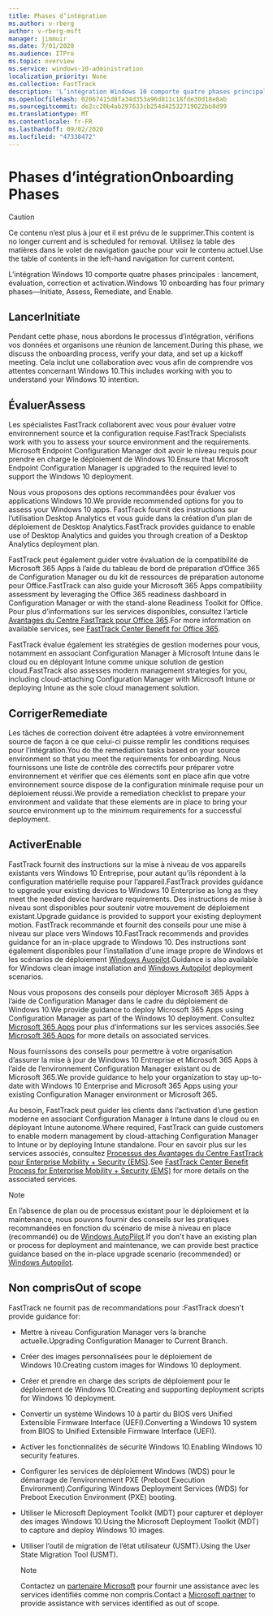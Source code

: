 ```yaml
---
title: Phases d’intégration
ms.author: v-rberg
author: v-rberg-msft
manager: jimmuir
ms.date: 7/01/2020
ms.audience: ITPro
ms.topic: overview
ms.service: windows-10-administration
localization_priority: None
ms.collection: FastTrack
description: 'L’intégration Windows 10 comporte quatre phases principales : lancement, évaluation, correction et activation.'
ms.openlocfilehash: 02067415d8fa34d353a96d811c18fde30d18e8ab
ms.sourcegitcommit: de2cc20b4ab297633cb254d42532719022bb8d99
ms.translationtype: MT
ms.contentlocale: fr-FR
ms.lasthandoff: 09/02/2020
ms.locfileid: "47338472"
---
```

# <a name="onboarding-phases"></a><span data-ttu-id="44eec-103">Phases d’intégration</span><span class="sxs-lookup"><span data-stu-id="44eec-103">Onboarding Phases</span></span>

> [!CAUTION]
> <span data-ttu-id="44eec-104">Ce contenu n’est plus à jour et il est prévu de le supprimer.</span><span class="sxs-lookup"><span data-stu-id="44eec-104">This content is no longer current and is scheduled for removal.</span></span> <span data-ttu-id="44eec-105">Utilisez la table des matières dans le volet de navigation gauche pour voir le contenu actuel.</span><span class="sxs-lookup"><span data-stu-id="44eec-105">Use the table of contents in the left-hand navigation for current content.</span></span>

<span data-ttu-id="44eec-106">L’intégration Windows 10 comporte quatre phases principales : lancement, évaluation, correction et activation.</span><span class="sxs-lookup"><span data-stu-id="44eec-106">Windows 10 onboarding has four primary phases—Initiate, Assess, Remediate, and Enable.</span></span>

## <a name="initiate"></a><span data-ttu-id="44eec-107">Lancer</span><span class="sxs-lookup"><span data-stu-id="44eec-107">Initiate</span></span>

<span data-ttu-id="44eec-108">Pendant cette phase, nous abordons le processus d’intégration, vérifions vos données et organisons une réunion de lancement.</span><span class="sxs-lookup"><span data-stu-id="44eec-108">During this phase, we discuss the onboarding process, verify your data, and set up a kickoff meeting.</span></span> <span data-ttu-id="44eec-109">Cela inclut une collaboration avec vous afin de comprendre vos attentes concernant Windows 10.</span><span class="sxs-lookup"><span data-stu-id="44eec-109">This includes working with you to understand your Windows 10 intention.</span></span>

## <a name="assess"></a><span data-ttu-id="44eec-110">Évaluer</span><span class="sxs-lookup"><span data-stu-id="44eec-110">Assess</span></span>

<span data-ttu-id="44eec-111">Les spécialistes FastTrack collaborent avec vous pour évaluer votre environnement source et la configuration requise.</span><span class="sxs-lookup"><span data-stu-id="44eec-111">FastTrack Specialists work with you to assess your source environment and the requirements.</span></span> <span data-ttu-id="44eec-112">Microsoft Endpoint Configuration Manager doit avoir le niveau requis pour prendre en charge le déploiement de Windows 10.</span><span class="sxs-lookup"><span data-stu-id="44eec-112">Ensure that Microsoft Endpoint Configuration Manager is upgraded to the required level to support the Windows 10 deployment.</span></span> 

<span data-ttu-id="44eec-113">Nous vous proposons des options recommandées pour évaluer vos applications Windows 10.</span><span class="sxs-lookup"><span data-stu-id="44eec-113">We provide recommended options for you to assess your Windows 10 apps.</span></span> <span data-ttu-id="44eec-114">FastTrack fournit des instructions sur l’utilisation Desktop Analytics et vous guide dans la création d’un plan de déploiement de Desktop Analytics.</span><span class="sxs-lookup"><span data-stu-id="44eec-114">FastTrack provides guidance to enable use of Desktop Analytics and guides you through creation of a Desktop Analytics deployment plan.</span></span>

<span data-ttu-id="44eec-115">FastTrack peut également guider votre évaluation de la compatibilité de Microsoft 365 Apps à l’aide du tableau de bord de préparation d’Office 365 de Configuration Manager ou du kit de ressources de préparation autonome pour Office.</span><span class="sxs-lookup"><span data-stu-id="44eec-115">FastTrack can also guide your Microsoft 365 Apps compatibility assessment by leveraging the Office 365 readiness dashboard in Configuration Manager or with the stand-alone Readiness Toolkit for Office.</span></span> <span data-ttu-id="44eec-116">Pour plus d’informations sur les services disponibles, consultez l’article [Avantages du Centre FastTrack pour Office 365](O365-fasttrack-benefit-for-office-365.md).</span><span class="sxs-lookup"><span data-stu-id="44eec-116">For more information on available services, see [FastTrack Center Benefit for Office 365](O365-fasttrack-benefit-for-office-365.md).</span></span> 

<span data-ttu-id="44eec-117">FastTrack évalue également les stratégies de gestion modernes pour vous, notamment en associant Configuration Manager à Microsoft Intune dans le cloud ou en déployant Intune comme unique solution de gestion cloud.</span><span class="sxs-lookup"><span data-stu-id="44eec-117">FastTrack also assesses modern management strategies for you, including cloud-attaching Configuration Manager with Microsoft Intune or deploying Intune as the sole cloud management solution.</span></span>

## <a name="remediate"></a><span data-ttu-id="44eec-118">Corriger</span><span class="sxs-lookup"><span data-stu-id="44eec-118">Remediate</span></span>

<span data-ttu-id="44eec-119">Les tâches de correction doivent être adaptées à votre environnement source de façon à ce que celui-ci puisse remplir les conditions requises pour l’intégration.</span><span class="sxs-lookup"><span data-stu-id="44eec-119">You do the remediation tasks based on your source environment so that you meet the requirements for onboarding.</span></span> <span data-ttu-id="44eec-120">Nous fournissons une liste de contrôle des correctifs pour préparer votre environnement et vérifier que ces éléments sont en place afin que votre environnement source dispose de la configuration minimale requise pour un déploiement réussi.</span><span class="sxs-lookup"><span data-stu-id="44eec-120">We provide a remediation checklist to prepare your environment and validate that these elements are in place to bring your source environment up to the minimum requirements for a successful deployment.</span></span> 

## <a name="enable"></a><span data-ttu-id="44eec-121">Activer</span><span class="sxs-lookup"><span data-stu-id="44eec-121">Enable</span></span>

<span data-ttu-id="44eec-122">FastTrack fournit des instructions sur la mise à niveau de vos appareils existants vers Windows 10 Entreprise, pour autant qu’ils répondent à la configuration matérielle requise pour l’appareil.</span><span class="sxs-lookup"><span data-stu-id="44eec-122">FastTrack provides guidance to upgrade your existing devices to Windows 10 Enterprise as long as they meet the needed device hardware requirements.</span></span> <span data-ttu-id="44eec-123">Des instructions de mise à niveau sont disponibles pour soutenir votre mouvement de déploiement existant.</span><span class="sxs-lookup"><span data-stu-id="44eec-123">Upgrade guidance is provided to support your existing deployment motion.</span></span> <span data-ttu-id="44eec-124">FastTrack recommande et fournit des conseils pour une mise à niveau sur place vers Windows 10.</span><span class="sxs-lookup"><span data-stu-id="44eec-124">FastTrack recommends and provides guidance for an in-place upgrade to Windows 10.</span></span> <span data-ttu-id="44eec-125">Des instructions sont également disponibles pour l’installation d'une image propre de Windows et les scénarios de déploiement [Windows Auopilot](EMS-onboarding-phases.md#windows-autopilot).</span><span class="sxs-lookup"><span data-stu-id="44eec-125">Guidance is also available for Windows clean image installation and [Windows Autopilot](EMS-onboarding-phases.md#windows-autopilot) deployment scenarios.</span></span> 

<span data-ttu-id="44eec-126">Nous vous proposons des conseils pour déployer Microsoft 365 Apps à l’aide de Configuration Manager dans le cadre du déploiement de Windows 10.</span><span class="sxs-lookup"><span data-stu-id="44eec-126">We provide guidance to deploy Microsoft 365 Apps using Configuration Manager as part of the Windows 10 deployment.</span></span> <span data-ttu-id="44eec-127">Consultez [Microsoft 365 Apps](O365-onboarding-and-migration.md#microsoft-365-apps) pour plus d’informations sur les services associés.</span><span class="sxs-lookup"><span data-stu-id="44eec-127">See [Microsoft 365 Apps](O365-onboarding-and-migration.md#microsoft-365-apps) for more details on associated services.</span></span>

<span data-ttu-id="44eec-128">Nous fournissons des conseils pour permettre à votre organisation d’assurer la mise à jour de Windows 10 Entreprise et Microsoft 365 Apps à l’aide de l’environnement Configuration Manager existant ou de Microsoft 365.</span><span class="sxs-lookup"><span data-stu-id="44eec-128">We provide guidance to help your organization to stay up-to-date with Windows 10 Enterprise and Microsoft 365 Apps using your existing Configuration Manager environment or Microsoft 365.</span></span>

<span data-ttu-id="44eec-129">Au besoin, FastTrack peut guider les clients dans l’activation d’une gestion moderne en associant Configuration Manager à Intune dans le cloud ou en déployant Intune autonome.</span><span class="sxs-lookup"><span data-stu-id="44eec-129">Where required, FastTrack can guide customers to enable modern management by cloud-attaching Configuration Manager to Intune or by deploying Intune standalone.</span></span> <span data-ttu-id="44eec-130">Pour en savoir plus sur les services associés, consultez [Processus des Avantages du Centre FastTrack pour Enterprise Mobility + Security (EMS)](EMS-fasttrack-process.md).</span><span class="sxs-lookup"><span data-stu-id="44eec-130">See [FastTrack Center Benefit Process for Enterprise Mobility + Security (EMS)](EMS-fasttrack-process.md) for more details on the associated services.</span></span>

> [!NOTE]
> <span data-ttu-id="44eec-131">En l’absence de plan ou de processus existant pour le déploiement et la maintenance, nous pouvons fournir des conseils sur les pratiques recommandées en fonction du scénario de mise à niveau en place (recommandé) ou de [Windows AutoPilot](EMS-onboarding-phases.md#windows-autopilot).</span><span class="sxs-lookup"><span data-stu-id="44eec-131">If you don't have an existing plan or process for deployment and maintenance, we can provide best practice guidance based on the in-place upgrade scenario (recommended) or [Windows Autopilot](EMS-onboarding-phases.md#windows-autopilot).</span></span>

## <a name="out-of-scope"></a><span data-ttu-id="44eec-132">Non compris</span><span class="sxs-lookup"><span data-stu-id="44eec-132">Out of scope</span></span>

<span data-ttu-id="44eec-133">FastTrack ne fournit pas de recommandations pour :</span><span class="sxs-lookup"><span data-stu-id="44eec-133">FastTrack doesn't provide guidance for:</span></span>

- <span data-ttu-id="44eec-134">Mettre à niveau Configuration Manager vers la branche actuelle.</span><span class="sxs-lookup"><span data-stu-id="44eec-134">Upgrading Configuration Manager to Current Branch.</span></span>
- <span data-ttu-id="44eec-135">Créer des images personnalisées pour le déploiement de Windows 10.</span><span class="sxs-lookup"><span data-stu-id="44eec-135">Creating custom images for Windows 10 deployment.</span></span>
- <span data-ttu-id="44eec-136">Créer et prendre en charge des scripts de déploiement pour le déploiement de Windows 10.</span><span class="sxs-lookup"><span data-stu-id="44eec-136">Creating and supporting deployment scripts for Windows 10 deployment.</span></span>
- <span data-ttu-id="44eec-137">Convertir un système Windows 10 à partir du BIOS vers Unified Extensible Firmware Interface (UEFI).</span><span class="sxs-lookup"><span data-stu-id="44eec-137">Converting a Windows 10 system from BIOS to Unified Extensible Firmware Interface (UEFI).</span></span>
- <span data-ttu-id="44eec-138">Activer les fonctionnalités de sécurité Windows 10.</span><span class="sxs-lookup"><span data-stu-id="44eec-138">Enabling Windows 10 security features.</span></span> 
- <span data-ttu-id="44eec-139">Configurer les services de déploiement Windows (WDS) pour le démarrage de l’environnement PXE (Preboot Execution Environment).</span><span class="sxs-lookup"><span data-stu-id="44eec-139">Configuring Windows Deployment Services (WDS) for Preboot Execution Environment (PXE) booting.</span></span>
- <span data-ttu-id="44eec-140">Utiliser le Microsoft Deployment Toolkit (MDT) pour capturer et déployer des images Windows 10.</span><span class="sxs-lookup"><span data-stu-id="44eec-140">Using the Microsoft Deployment Toolkit (MDT) to capture and deploy Windows 10 images.</span></span>
- <span data-ttu-id="44eec-141">Utiliser l’outil de migration de l’état utilisateur (USMT).</span><span class="sxs-lookup"><span data-stu-id="44eec-141">Using the User State Migration Tool (USMT).</span></span>

  > [!NOTE]
  > <span data-ttu-id="44eec-142">Contactez un [partenaire Microsoft](https://go.microsoft.com/fwlink/?linkid=2080150) pour fournir une assistance avec les services identifiés comme non compris.</span><span class="sxs-lookup"><span data-stu-id="44eec-142">Contact a [Microsoft partner](https://go.microsoft.com/fwlink/?linkid=2080150) to provide assistance with services identified as out of scope.</span></span>

 